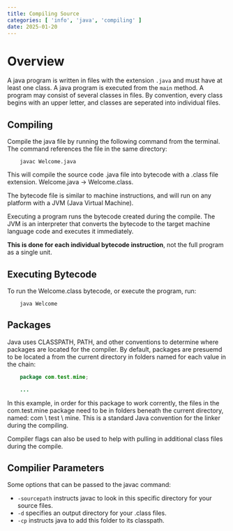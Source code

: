 ```yaml
---
title: Compiling Source
categories: [ 'info', 'java', 'compiling' ]
date: 2025-01-20
---
```


# Overview

A java program is written in files with the extension `.java` and must have at least one class. A java program is executed from the `main` method. A program may consist of several classes in files.  By convention, every class begins with an upper letter, and classes are seperated into individual files.

## Compiling 

Compile the java file by running the following command from the terminal.  The command references the file in the same directory:

````
    javac Welcome.java
````

This will compile the source code .java file into bytecode with a .class file extension.  Welcome.java -> Welcome.class.

The bytecode file is similar to machine instructions, and will run on any platform with a JVM (Java Virtual Machine).

Executing a program runs the bytecode created during the compile.  The JVM is an interpreter that converts the bytecode to the target machine language code and executes it immediately.  

**This is done for each individual bytecode instruction**, not the full program as a single unit.

## Executing Bytecode

To run the Welcome.class bytecode, or execute the program, run:

````
    java Welcome
````

## Packages

Java uses CLASSPATH, PATH, and other conventions to determine where packages are located for the compiler.  By default, packages are presuemd to be located a from the current directory in folders named for each value in the chain:

````java
    package com.test.mine;

    ...
````
In this example, in order for this package to work corrently, the files in the com.test.mine package need to be in folders beneath the current directory, named:  com \ test \ mine.  This is a standard Java convention for the linker during the compiling.

Compiler flags can also be used to help with pulling in additional class files during the compile.

## Compilier Parameters

Some options that can be passed to the javac command:

* `-sourcepath` instructs javac to look in this specific directory for your source files.
* `-d` specifies an output directory for your .class files.
* `-cp` instructs java to add this folder to its classpath.